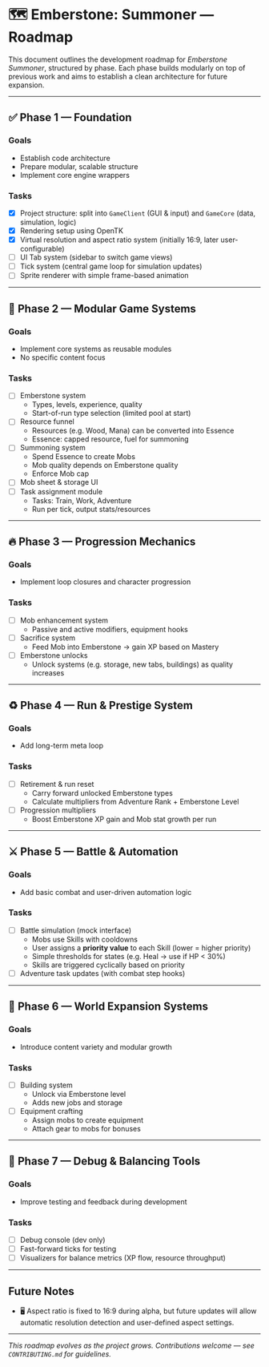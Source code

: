 # 🗺️ Emberstone: Summoner — Roadmap

This document outlines the development roadmap for *Emberstone Summoner*, structured by phase. Each phase builds modularly on top of previous work and aims to establish a clean architecture for future expansion.

---

## ✅ Phase 1 — Foundation

### Goals
- Establish code architecture
- Prepare modular, scalable structure
- Implement core engine wrappers

### Tasks
- [x] Project structure: split into `GameClient` (GUI & input) and `GameCore` (data, simulation, logic)
- [x] Rendering setup using OpenTK
- [x] Virtual resolution and aspect ratio system (initially 16:9, later user-configurable)
- [ ] UI Tab system (sidebar to switch game views)
- [ ] Tick system (central game loop for simulation updates)
- [ ] Sprite renderer with simple frame-based animation

---

## 🧩 Phase 2 — Modular Game Systems

### Goals
- Implement core systems as reusable modules
- No specific content focus

### Tasks
- [ ] Emberstone system
  - Types, levels, experience, quality
  - Start-of-run type selection (limited pool at start)
- [ ] Resource funnel
  - Resources (e.g. Wood, Mana) can be converted into Essence
  - Essence: capped resource, fuel for summoning
- [ ] Summoning system
  - Spend Essence to create Mobs
  - Mob quality depends on Emberstone quality
  - Enforce Mob cap
- [ ] Mob sheet & storage UI
- [ ] Task assignment module
  - Tasks: Train, Work, Adventure
  - Run per tick, output stats/resources

---

## 🔥 Phase 3 — Progression Mechanics

### Goals
- Implement loop closures and character progression

### Tasks
- [ ] Mob enhancement system
  - Passive and active modifiers, equipment hooks
- [ ] Sacrifice system
  - Feed Mob into Emberstone → gain XP based on Mastery
- [ ] Emberstone unlocks
  - Unlock systems (e.g. storage, new tabs, buildings) as quality increases

---

## ♻️ Phase 4 — Run & Prestige System

### Goals
- Add long-term meta loop

### Tasks
- [ ] Retirement & run reset
  - Carry forward unlocked Emberstone types
  - Calculate multipliers from Adventure Rank + Emberstone Level
- [ ] Progression multipliers
  - Boost Emberstone XP gain and Mob stat growth per run

---

## ⚔️ Phase 5 — Battle & Automation

### Goals
- Add basic combat and user-driven automation logic

### Tasks
- [ ] Battle simulation (mock interface)
  - Mobs use Skills with cooldowns
  - User assigns a **priority value** to each Skill (lower = higher priority)
  - Simple thresholds for states (e.g. Heal → use if HP < 30%)
  - Skills are triggered cyclically based on priority
- [ ] Adventure task updates (with combat step hooks)

---

## 🧱 Phase 6 — World Expansion Systems

### Goals
- Introduce content variety and modular growth

### Tasks
- [ ] Building system
  - Unlock via Emberstone level
  - Adds new jobs and storage
- [ ] Equipment crafting
  - Assign mobs to create equipment
  - Attach gear to mobs for bonuses

---

## 🧪 Phase 7 — Debug & Balancing Tools

### Goals
- Improve testing and feedback during development

### Tasks
- [ ] Debug console (dev only)
- [ ] Fast-forward ticks for testing
- [ ] Visualizers for balance metrics (XP flow, resource throughput)

---

## Future Notes

- 🖥️ Aspect ratio is fixed to 16:9 during alpha, but future updates will allow automatic resolution detection and user-defined aspect settings.

---

*This roadmap evolves as the project grows. Contributions welcome — see `CONTRIBUTING.md` for guidelines.*